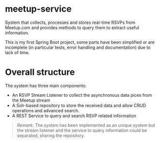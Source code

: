 # meetup-service
System that collects, processes and stores real-time RSVPs from Meetup.com and provides methods to query them to extract useful information.

This is my first Spring Boot project, some parts have been simplified or are incomplete (in particular tests, error handling and documentation) due to lack of time.

# Overall structure
The system has three main components:
- An RSVP Stream Listener to collect the asynchronous data pices from the Meetup stream
- A Solr-based repository to store the received data and allow CRUD operations and advanced search.
- A REST Service to query and search RSVP related information

> *Remark*: The system has been implemented as an unique system but the stream listener and the service to query information could be separated, sharing the repository.
